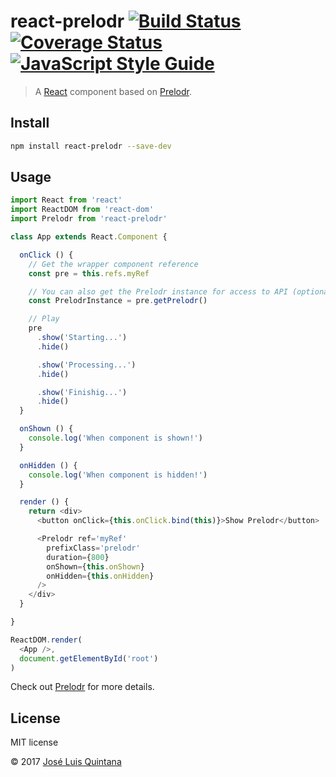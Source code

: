 # react-prelodr [![Build Status](https://travis-ci.org/joseluisq/react-prelodr.svg?branch=master)](https://travis-ci.org/joseluisq/react-prelodr) [![Coverage Status](https://coveralls.io/repos/github/joseluisq/react-prelodr/badge.svg?branch=master)](https://coveralls.io/github/joseluisq/react-prelodr?branch=master) [![JavaScript Style Guide](https://img.shields.io/badge/code%20style-standard-brightgreen.svg)](http://standardjs.com/)
> A [React](https://github.com/facebook/react) component based on [Prelodr](https://github.com/joseluisq/prelodr).

## Install

```sh
npm install react-prelodr --save-dev
```

## Usage

```js
import React from 'react'
import ReactDOM from 'react-dom'
import Prelodr from 'react-prelodr'

class App extends React.Component {

  onClick () {
    // Get the wrapper component reference
    const pre = this.refs.myRef

    // You can also get the Prelodr instance for access to API (optional)
    const PrelodrInstance = pre.getPrelodr()

    // Play
    pre
      .show('Starting...')
      .hide()

      .show('Processing...')
      .hide()

      .show('Finishig...')
      .hide()
  }

  onShown () {
    console.log('When component is shown!')
  }

  onHidden () {
    console.log('When component is hidden!')
  }

  render () {
    return <div>
      <button onClick={this.onClick.bind(this)}>Show Prelodr</button>

      <Prelodr ref='myRef'
        prefixClass='prelodr'
        duration={800}
        onShown={this.onShown}
        onHidden={this.onHidden}
      />
    </div>
  }

}

ReactDOM.render(
  <App />,
  document.getElementById('root')
)
```

Check out [Prelodr](https://github.com/joseluisq/prelodr) for more details.

## License
MIT license

© 2017 [José Luis Quintana](http://git.io/joseluisq)
